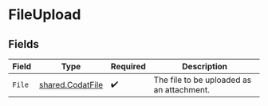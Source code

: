 # FileUpload


## Fields

| Field                                                       | Type                                                        | Required                                                    | Description                                                 |
| ----------------------------------------------------------- | ----------------------------------------------------------- | ----------------------------------------------------------- | ----------------------------------------------------------- |
| `File`                                                      | [shared.CodatFile](../../../pkg/models/shared/codatfile.md) | :heavy_check_mark:                                          | The file to be uploaded as an attachment.                   |